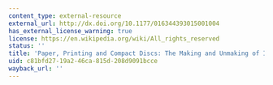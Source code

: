 ```yaml
---
content_type: external-resource
external_url: http://dx.doi.org/10.1177/016344393015001004
has_external_license_warning: true
license: https://en.wikipedia.org/wiki/All_rights_reserved
status: ''
title: 'Paper, Printing and Compact Discs: The Making and Unmaking of Islamic Culture'
uid: c81bfd27-19a2-46ca-815d-208d9091bcce
wayback_url: ''
---
```

